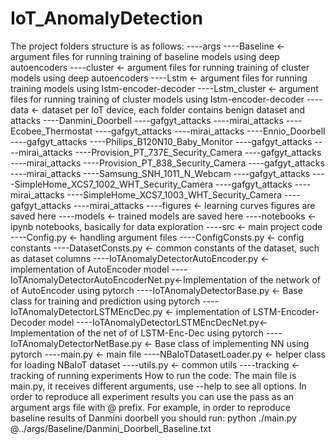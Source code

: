 # IoT_AnomalyDetection
The project folders structure is as follows:
----args
----Baseline <- argument files for running training of baseline models using deep autoencoders
----cluster <- argument files for running training of cluster models using deep autoencoders
----Lstm <- argument files for running training models using lstm-encoder-decoder
----Lstm_cluster <- argument files for running training of cluster models using lstm-encoder-decoder
----data <- dataset per IoT device, each folder contains benign dataset and attacks
----Danmini_Doorbell
----gafgyt_attacks
----mirai_attacks
----Ecobee_Thermostat
----gafgyt_attacks
----mirai_attacks
----Ennio_Doorbell
----gafgyt_attacks
----Philips_B120N10_Baby_Monitor
----gafgyt_attacks
----mirai_attacks
----Provision_PT_737E_Security_Camera
----gafgyt_attacks
----mirai_attacks
----Provision_PT_838_Security_Camera
----gafgyt_attacks
----mirai_attacks
----Samsung_SNH_1011_N_Webcam
----gafgyt_attacks
----SimpleHome_XCS7_1002_WHT_Security_Camera
----gafgyt_attacks
----mirai_attacks
----SimpleHome_XCS7_1003_WHT_Security_Camera
----gafgyt_attacks
----mirai_attacks
----figures <- learning curves figures are saved here
----models <- trained models are saved here
----notebooks <- ipynb notebooks, basically for data exploration
----src <- main project code
----Config.py <- handling argument files
----ConfigConsts.py <- config constants
----DatasetConsts.py <- common constants of the dataset, such as dataset columns
----IoTAnomalyDetectorAutoEncoder.py <- implementation of AutoEncoder model
----IoTAnomalyDetectorAutoEncoderNet.py<-Implementation of the network of of AutoEncoder using pytorch
----IoTAnomalyDetectorBase.py <- Base class for training and prediction using pytorch
----IoTAnomalyDetectorLSTMEncDec.py <- implementation of LSTM-Encoder-Decoder model
----IoTAnomalyDetectorLSTMEncDecNet.py<-Implementation of the net of of LSTM-Enc-Dec using pytorch
----IoTAnomalyDetectorNetBase.py <- Base class of implementing NN using pytorch
----main.py <- main file
----NBaIoTDatasetLoader.py <- helper class for loading NBaIoT dataset
----utils.py <- common utils
----tracking <- tracking of running experiments
How to run the code:
The main file is main.py, it receives different arguments, use --help to see all options.
In order to reproduce all experiment results you can use the pass as an argument args file with @ prefix. For example, in order to reproduce baseline results of Danmini doorbell you should run:
python ./main.py @../args/Baseline/Danmini_Doorbell_Baseline.txt 